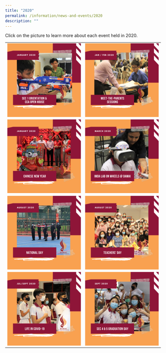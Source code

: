 ```yaml
---
title: "2020"
permalink: /information/news-and-events/2020
description: ""
---
```


<p>Click on the picture to learn more about each event held in 2020.</p>
<table>
<tbody>
<tr>
<td>
<div><a href="/information/news-and-events/2020/sec-1-orientation-n-cca-open-house"><img src="/images/2020a.png"></a></div>
</td>
<td>
<div><a href="/information/news-and-events/2020/meet-the-parents-sessions"><img src="/images/2020b.png"></a></div>
</td>
</tr>
<tr>
<td><a href="/information/news-and-events/2020/chinese-new-year"><img src="/images/2020c.png"></a></td>
<td>
<a href="/information/news-and-events/2020/imda-lab-on-wheels-at-damai"><img src="/images/2020d.png"></a></td>
</tr>
<tr>
<td><a href="/information/news-and-events/2020/national-day"><img src="/images/2020e.png"></a></td>
<td><a href="/information/news-and-events/2020/teachers-day"><img src="/images/2020f.png"></a></td>
</tr>
<tr>
<td><a href="/information/news-and-events/2020/life-in-covid-19"><img src="/images/2020g.png"></a></td>
<td>
<a href="/information/news-and-events/2020/sec-4-n-5-graduation-day"><img src="/images/2020h.png"></a>
</td>
</tr>
</tbody>
</table>